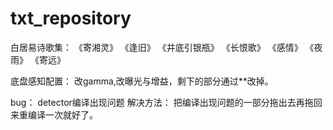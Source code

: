 # txt_repository

白居易诗歌集：
《寄湘灵》
《逢旧》
《井底引银瓶》
《长恨歌》
《感情》
《夜雨》
《寄远》

底盘感知配置：
改gamma,改曝光与增益，剩下的部分通过**改掉。


bug：
detector编译出现问题
解决方法：
把编译出现问题的一部分拖出去再拖回来重编译一次就好了。

